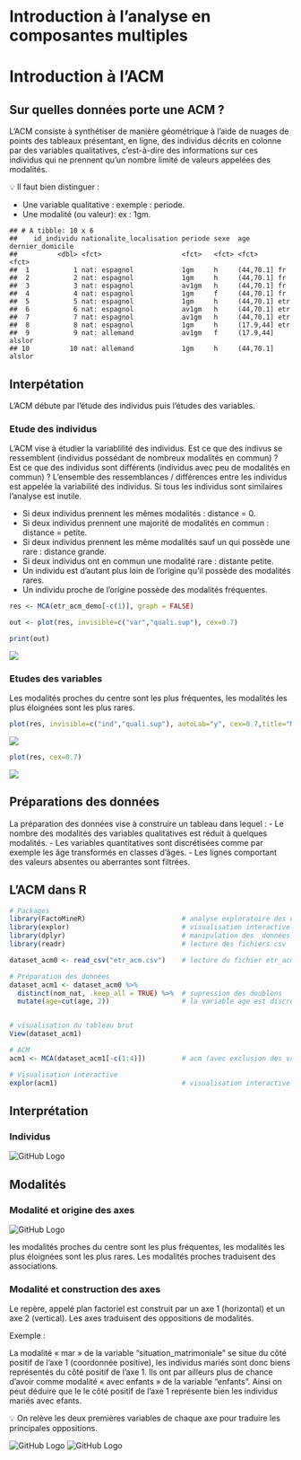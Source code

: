 Introduction à l’analyse en composantes multiples
================

# Introduction à l’ACM

## Sur quelles données porte une ACM ?

L’ACM consiste à synthétiser de manière géométrique à l’aide de nuages
de points des tableaux présentant, en ligne, des individus décrits en
colonne par des variables qualitatives, c’est-à-dire des informations
sur ces individus qui ne prennent qu’un nombre limité de valeurs
appelées des modalités.

:bulb: Il faut bien distinguer :

  - Une variable qualitative : exemple : periode.  
  - Une modalité (ou valeur): ex : 1gm.

<!-- end list -->

    ## # A tibble: 10 x 6
    ##    id_individu nationalite_localisation periode sexe  age       dernier_domicile
    ##          <dbl> <fct>                    <fct>   <fct> <fct>     <fct>           
    ##  1           1 nat: espagnol            1gm     h     (44,70.1] fr              
    ##  2           2 nat: espagnol            1gm     h     (44,70.1] fr              
    ##  3           3 nat: espagnol            av1gm   h     (44,70.1] fr              
    ##  4           4 nat: espagnol            1gm     f     (44,70.1] fr              
    ##  5           5 nat: espagnol            1gm     h     (44,70.1] etr             
    ##  6           6 nat: espagnol            av1gm   h     (44,70.1] etr             
    ##  7           7 nat: espagnol            av1gm   h     (44,70.1] etr             
    ##  8           8 nat: espagnol            1gm     h     (17.9,44] etr             
    ##  9           9 nat: allemand            av1gm   f     (17.9,44] alslor          
    ## 10          10 nat: allemand            1gm     h     (44,70.1] alslor

## Interpétation

L’ACM débute par l’étude des individus puis l’études des variables.

### Etude des individus

L’ACM vise à étudier la variablilité des individus. Est ce que des
indivus se ressemblent (individus possédant de nombreux modalités en
commun) ? Est ce que des individus sont différents (individus avec peu
de modalités en commun) ? L’ensemble des ressemblances / différences
entre les individus est appelée la variabilité des individus. Si tous
les individus sont similaires l’analyse est inutile.

  - Si deux individus prennent les mêmes modalités : distance = 0.
  - Si deux individus prennent une majorité de modalités en commun :
    distance = petite.
  - Si deux individus prennent les même modalités sauf un qui possède
    une rare : distance grande.
  - Si deux individus ont en commun une modalité rare : distante petite.
  - Un individu est d’autant plus loin de l’origine qu’il possède des
    modalités rares.
  - Un individu proche de l’origine possède des modalités fréquentes.

<!-- end list -->

``` r
res <- MCA(etr_acm_demo[-c(1)], graph = FALSE)  
```

``` r
out <- plot(res, invisible=c("var","quali.sup"), cex=0.7)

print(out)
```

![](acm_files/figure-gfm/unnamed-chunk-5-1.jpeg)<!-- -->

### Etudes des variables

Les modalités proches du centre sont les plus fréquentes, les modalités
les plus éloignées sont les plus rares.

``` r
plot(res, invisible=c("ind","quali.sup"), autoLab="y", cex=0.7,title="Modalités actives")
```

![](acm_files/figure-gfm/unnamed-chunk-6-1.jpeg)<!-- -->

``` r
plot(res, cex=0.7)
```

![](acm_files/figure-gfm/unnamed-chunk-7-1.jpeg)<!-- -->

## Préparations des données

La préparation des données vise à construire un tableau dans lequel : -
Le nombre des modalités des variables qualitatives est réduit à quelques
modalités. - Les variables quantitatives sont discrétisées comme par
exemple les âge transformés en classes d’âges. - Les lignes comportant
des valeurs absentes ou aberrantes sont filtrées.

## L’ACM dans R

``` r
# Packages
library(FactoMineR)                        # analyse exploratoire des donnees multivariées
library(explor)                            # visualisation interactive de l'ACM
library(dplyr)                             # manipulation des  données
library(readr)                             # lecture des fichiers csv

dataset_acm0 <- read_csv("etr_acm.csv")    # lecture du fichier etr_acm.csv

# Préparation des données 
dataset_acm1 <- dataset_acm0 %>%
  distinct(nom_nat, .keep_all = TRUE) %>%  # supression des doublons
  mutate(age=cut(age, 2))                  # la variable age est discrétisée en deux intervalles égaux


# visualisation du tableau brut 
View(dataset_acm1)

# ACM
acm1 <- MCA(dataset_acm1[-c(1:4)])         # acm (avec exclusion des variables 1 à 4).

# Visualisation interactive
explor(acm1)                               # visualisation interactive de l'ACM
```

## Interprétation

### Individus

![GitHub Logo](images/explor_ind.svg)

## Modalités

### Modalité et origine des axes

![GitHub Logo](images/explor_var.svg)

les modalités proches du centre sont les plus fréquentes, les modalités
les plus éloignées sont les plus rares. Les modalités proches traduisent
des associations.

### Modalité et construction des axes

Le repère, appelé plan factoriel est construit par un axe 1 (horizontal)
et un axe 2 (vertical). Les axes traduisent des oppositions de
modalités.

Exemple :

La modalité « mar » de la variable “situation\_matrimoniale” se situe du
côté positif de l’axe 1 (coordonnée positive), les individus mariés sont
donc biens représentés du côté positif de l’axe 1. Ils ont par ailleurs
plus de chance d’avoir comme modalité « avec enfants » de la variable
“enfants”. Ainsi on peut déduire que le le côté positif de l’axe 1
représente bien les individus mariés avec efants.

:bulb: On relève les deux premières variables de chaque axe pour
traduire les principales oppositions.

![GitHub Logo](images/var-axe1.PNG) ![GitHub Logo](images/var-axe2.PNG)
